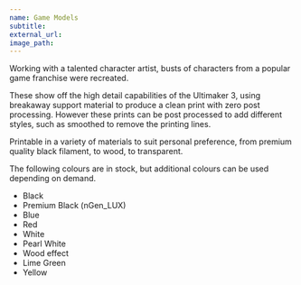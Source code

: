 ```yaml
---
name: Game Models
subtitle:
external_url:
image_path:
---
```


Working with a talented character artist, busts of characters from a popular game franchise were recreated.

These show off the high detail capabilities of the Ultimaker 3, using breakaway support material to produce a clean print with zero post processing. However these prints can be post processed to add different styles, such as smoothed to remove the printing lines.

Printable in a variety of materials to suit personal preference, from premium quality black filament, to wood, to transparent.

The following colours are in stock, but additional colours can be used depending on demand.

* Black
* Premium Black (nGen\_LUX)
* Blue
* Red
* White
* Pearl White
* Wood effect
* Lime Green
* Yellow